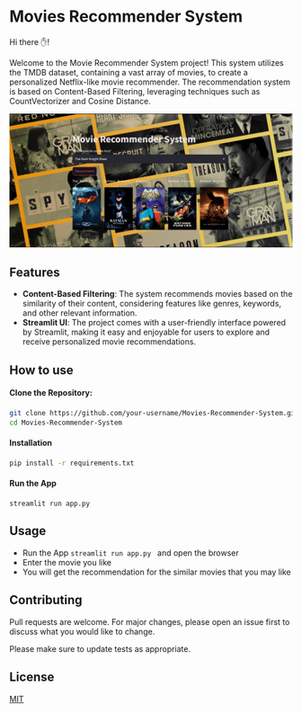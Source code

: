 
# Movies Recommender System
Hi there ✋!

Welcome to the Movie Recommender System project! This system utilizes the TMDB dataset, containing a vast array of movies, to create a personalized Netflix-like movie recommender. The recommendation system is based on Content-Based Filtering, leveraging techniques such as CountVectorizer and Cosine Distance.

<picture>
  <source media="(prefers-color-scheme: dark)" srcset="https://github.com/Samratnitesh/Movies-Recommender-System/blob/main/Screenshot%202023-10-25%20221301.png
">
  <source media="(prefers-color-scheme: light)" srcset="https://github.com/Samratnitesh/Movies-Recommender-System/blob/main/Screenshot%202023-10-25%20221301.png">
  <img alt="Shows an illustrated sun in light mode and a moon with stars in dark mode." src="https://github.com/Samratnitesh/Movies-Recommender-System/blob/main/Screenshot%202023-10-25%20221301.png">
</picture>
<!-- https://github.com/Samratnitesh/Movies-Recommender-System/blob/main/Screenshot%202024-04-02%20153055.png -->

## Features
- **Content-Based Filtering**: The system recommends movies based on the similarity of their content, considering features like genres, keywords, and other relevant information.
- **Streamlit UI**: The project comes with a user-friendly interface powered by Streamlit, making it easy and enjoyable for users to explore and receive personalized movie recommendations.

## How to use 
 #### Clone the Repository:
```bash
git clone https://github.com/your-username/Movies-Recommender-System.git
cd Movies-Recommender-System
```
 #### Installation
```bash
pip install -r requirements.txt
```
 #### Run the App
```
streamlit run app.py
```
## Usage
* Run the App ```streamlit run app.py ``` and open the browser
* Enter the movie you like
* You will get the recommendation for the similar movies that you may like

## Contributing

Pull requests are welcome. For major changes, please open an issue first
to discuss what you would like to change.

Please make sure to update tests as appropriate.

## License

[MIT](https://choosealicense.com/licenses/mit/)
